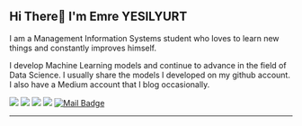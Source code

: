 ## **Hi There👋 I'm Emre YESILYURT**


I am a Management Information Systems student who loves to learn new things and constantly improves himself.

I develop Machine Learning models and continue to advance in the field of Data Science. I usually share the models I developed on my github account. I also have a Medium account that I blog occasionally.



[![](https://img.shields.io/badge/-Twitter-bc8800?style=for-the-badge&logo=twitter&logoColor=white)](https://twitter.com/yesilyurttemre)
[![](https://img.shields.io/badge/-Linkedin-a87a00?style=for-the-badge&logo=linkedin&logoColor=white)](https://www.linkedin.com/in/yesilyurtemre/)
[![](https://img.shields.io/badge/-Kaggle-946c00?style=for-the-badge&logo=kaggle&logoColor=white)](https://www.kaggle.com/yesilyurttemre)
[![](https://img.shields.io/badge/-Medium-815d00?style=for-the-badge&logo=medium&logoColor=white)](https://medium.com/@emreyesilyurt)
[![Mail Badge](https://img.shields.io/badge/-yesilyurttemre@gmail.com-6d4f00?style=for-the-badge&logo=gmail&logoColor=white)](mailto:yesilyurttemre@gmail.com)

---
